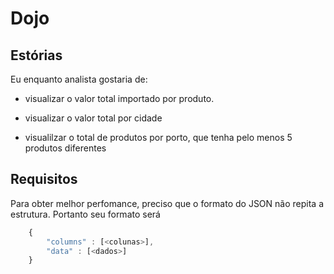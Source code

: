 # Dojo

## Estórias

Eu enquanto analista gostaria de:

 - visualizar o valor total importado por produto.

 - visualizar o valor total por cidade

 - visualilzar o total de produtos por porto, que tenha pelo menos 5 produtos diferentes 


## Requisitos

Para obter melhor perfomance, preciso que o formato do JSON não repita a estrutura.
Portanto seu formato será

``` javascript
    {
        "columns" : [<colunas>],
        "data" : [<dados>]
    }
```